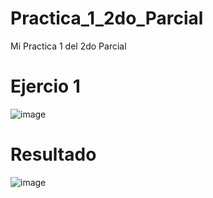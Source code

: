 # Practica_1_2do_Parcial
Mi Practica 1 del 2do Parcial
# Ejercio 1
![image](https://github.com/user-attachments/assets/05102be0-8b20-4fa2-b3ec-b4eb2f1d2ac6)
# Resultado
![image](https://github.com/user-attachments/assets/6cb820e1-8934-4f2f-8387-fdeda0808ae3)

